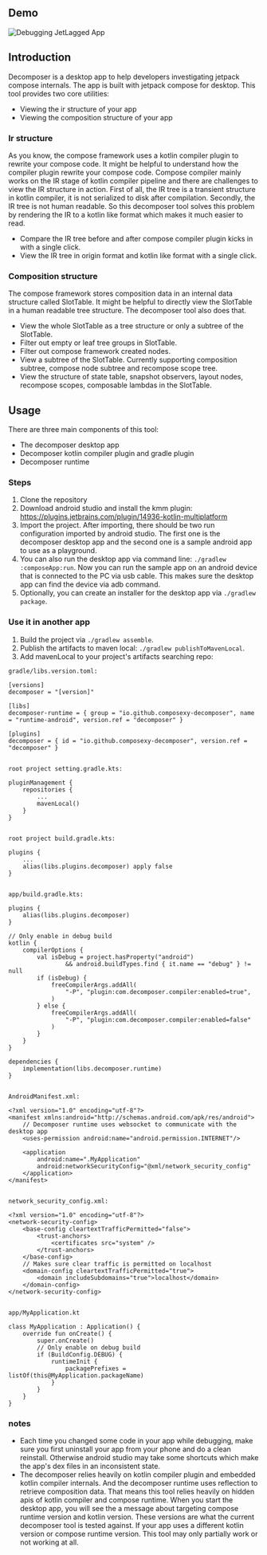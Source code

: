 ## Demo

![Debugging JetLagged App](https://github.com/composexy/decomposer/blob/master/assets/decomposer.gif)


## Introduction

Decomposer is a desktop app to help developers investigating jetpack compose internals. The app is built with jetpack compose for desktop. This tool provides two core utilities:
* Viewing the ir structure of your app
* Viewing the composition structure of your app

### Ir structure

As you know, the compose framework uses a kotlin compiler plugin to rewrite your compose code. It might be helpful to understand how the compiler plugin rewrite your compose code. Compose compiler mainly works on the IR stage of kotlin compiler pipeline and there are challenges to view the IR structure in action. First of all, the IR tree is a transient structure in kotlin compiler, it is not serialized to disk after compilation. Secondly, the IR tree is not human readable. So this decomposer tool solves this problem by rendering the IR to a kotlin like format which makes it much easier to read.
* Compare the IR tree before and after compose compiler plugin kicks in with a single click.
* View the IR tree in origin format and kotlin like format with a single click.

### Composition structure

The compose framework stores composition data in an internal data structure called SlotTable. It might be helpful to directly view the SlotTable in a human readable tree structure. The decomposer tool also does that.
* View the whole SlotTable as a tree structure or only a subtree of the SlotTable.
* Filter out empty or leaf tree groups in SlotTable.
* Filter out compose framework created nodes.
* View a subtree of the SlotTable. Currently supporting composition subtree, compose node subtree and recompose scope tree.
* View the structure of state table, snapshot observers, layout nodes, recompose scopes, composable lambdas in the SlotTable.


## Usage

There are three main components of this tool:
* The decomposer desktop app
* Decomposer kotlin compiler plugin and gradle plugin
* Decomposer runtime

### Steps
1. Clone the repository
2. Download android studio and install the kmm plugin: https://plugins.jetbrains.com/plugin/14936-kotlin-multiplatform
3. Import the project. After importing, there should be two run configuration imported by android studio. The first one is the decomposer desktop app and the second one is a sample android app to use as a playground.
4. You can also run the desktop app via command line: ```./gradlew :composeApp:run```. Now you can run the sample app on an android device that is connected to the PC via usb cable. This makes sure the desktop app can find the device via adb command.
5. Optionally, you can create an installer for the desktop app via ```./gradlew package```.

### Use it in another app
1. Build the project via ```./gradlew assemble```.
2. Publish the artifacts to maven local: ```./gradlew publishToMavenLocal```.
3. Add mavenLocal to your project's artifacts searching repo:

```
gradle/libs.version.toml:

[versions]
decomposer = "[version]"

[libs]
decomposer-runtime = { group = "io.github.composexy-decomposer", name = "runtime-android", version.ref = "decomposer" }

[plugins]
decomposer = { id = "io.github.composexy-decomposer", version.ref = "decomposer" }


root project setting.gradle.kts:

pluginManagement {
    repositories {
        ...
        mavenLocal()
    }
}


root project build.gradle.kts:

plugins {
    ...
    alias(libs.plugins.decomposer) apply false
}


app/build.gradle.kts:

plugins {
    alias(libs.plugins.decomposer)
}

// Only enable in debug build
kotlin {
    compilerOptions {
        val isDebug = project.hasProperty("android")
                && android.buildTypes.find { it.name == "debug" } != null
        if (isDebug) {
            freeCompilerArgs.addAll(
                "-P", "plugin:com.decomposer.compiler:enabled=true",
            )
        } else {
            freeCompilerArgs.addAll(
                "-P", "plugin:com.decomposer.compiler:enabled=false"
            )
        }
    }
}

dependencies {
    implementation(libs.decomposer.runtime)
}


AndroidManifest.xml:

<?xml version="1.0" encoding="utf-8"?>
<manifest xmlns:android="http://schemas.android.com/apk/res/android">
    // Decomposer runtime uses websocket to communicate with the desktop app
    <uses-permission android:name="android.permission.INTERNET"/>

    <application
        android:name=".MyApplication"
        android:networkSecurityConfig="@xml/network_security_config"
    </application>
</manifest>


network_security_config.xml:

<?xml version="1.0" encoding="utf-8"?>
<network-security-config>
    <base-config cleartextTrafficPermitted="false">
        <trust-anchors>
            <certificates src="system" />
        </trust-anchors>
    </base-config>
    // Makes sure clear traffic is permitted on localhost
    <domain-config cleartextTrafficPermitted="true">
        <domain includeSubdomains="true">localhost</domain>
    </domain-config>
</network-security-config>


app/MyApplication.kt

class MyApplication : Application() {
    override fun onCreate() {
        super.onCreate()
        // Only enable on debug build
        if (BuildConfig.DEBUG) {
            runtimeInit {
                packagePrefixes = listOf(this@MyApplication.packageName)
            }
        }
    }
}
```

### notes

* Each time you changed some code in your app while debugging, make sure you first uninstall your app from your phone and do a clean reinstall. Otherwise android studio may take some shortcuts which make the app's dex files in an inconsistent state.
* The decomposer relies heavily on kotlin compiler plugin and embedded kotlin compiler internals. And the decomposer runtime uses reflection to retrieve composition data. That means this tool relies heavily on hidden apis of kotlin compiler and compose runtime. When you start the desktop app, you will see the a message about targeting compose runtime version and kotlin version. These versions are what the current decomposer tool is tested against. If your app uses a different kotlin version or compose runtime version. This tool may only partially work or not working at all.
